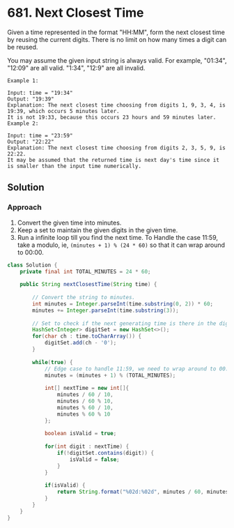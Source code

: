 # 681. Next Closest Time

Given a time represented in the format "HH:MM", form the next closest time by reusing the current digits. There is no limit on how many times a digit can be reused.

You may assume the given input string is always valid. For example, "01:34", "12:09" are all valid. "1:34", "12:9" are all invalid.


    Example 1:

    Input: time = "19:34"
    Output: "19:39"
    Explanation: The next closest time choosing from digits 1, 9, 3, 4, is 19:39, which occurs 5 minutes later.
    It is not 19:33, because this occurs 23 hours and 59 minutes later.
    Example 2:

    Input: time = "23:59"
    Output: "22:22"
    Explanation: The next closest time choosing from digits 2, 3, 5, 9, is 22:22.
    It may be assumed that the returned time is next day's time since it is smaller than the input time numerically.

## Solution

### Approach 

1. Convert the given time into minutes. 
2. Keep a set to maintain the given digits in the given time. 
3. Run a infinite loop till you find the next time. To Handle the case 11:59, take a modulo, ie, ```(minutes + 1) % (24 * 60)``` so that it can wrap around to 00:00. 


```java
class Solution {
    private final int TOTAL_MINUTES = 24 * 60;
    
    public String nextClosestTime(String time) {
        
        // Convert the string to minutes. 
        int minutes = Integer.parseInt(time.substring(0, 2)) * 60;
        minutes += Integer.parseInt(time.substring(3));
        
        // Set to check if the next generating time is there in the digits
        HashSet<Integer> digitSet = new HashSet<>();
        for(char ch : time.toCharArray()) {
            digitSet.add(ch - '0');
        }
        
        while(true) {    
            // Edge case to handle 11:59, we need to wrap around to 00:00
            minutes = (minutes + 1) % (TOTAL_MINUTES);
            
            int[] nextTime = new int[]{
                minutes / 60 / 10, 
                minutes / 60 % 10, 
                minutes % 60 / 10,
                minutes % 60 % 10
            };
            
            boolean isValid = true;
            
            for(int digit : nextTime) {
                if(!digitSet.contains(digit)) {
                    isValid = false;
                }
            }
            
            if(isValid) {
                return String.format("%02d:%02d", minutes / 60, minutes % 60);
            }
        }
    }
}
```